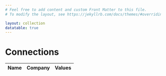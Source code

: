 ```yaml
---
# Feel free to add content and custom Front Matter to this file.
# To modify the layout, see https://jekyllrb.com/docs/themes/#overriding-theme-defaults

layout: collection
datatable: true
---
```


# Connections

<!-- | Name | Company | Values |
|-------|--------|---------|
| Albin | World Business Chicago | Coffee Chat |
| Trenton Dunn | ThinkChicago | Outreach & Connect |
| Eliam Medina | Telora & YC | Connect | -->

<!-- <div class="datatable-begin display"></div> -->
<!-- Food    | Description                           | Category | Sample type
------- | ------------------------------------- | -------- | -----------
Apples  | A small, somewhat round ...           | Fruit    | Fuji
Bananas | A long and curved, often-yellow ...   | Fruit    | Snow
Kiwis   | A small, hairy-skinned sweet ...      | Fruit    | Golden
Oranges | A spherical, orange-colored sweet ... | Fruit    | Navel -->

<!-- | Name | Company | Values |
|-------|--------|---------|
| Albin | World Business Chicago | Coffee Chat |
| Trenton Dunn | ThinkChicago | Outreach & Connect |
| Eliam Medina | Telora & YC | Connect | -->
<!-- <div class="datatable-end display"></div> -->

<div>
  <table id="table">
    <thead>
      <tr>
        <th>Name</th>
        <th>Company</th>
        <th>Values</th>
      </tr>
    </thead>
    <!-- <tbody>
      <tr>
        <td>Albin</td>
        <td>World Business Chicago</td>
        <td>Coffee Chat</td>
      </tr>
      <tr>
        <td>Trenton Dunn</td>
        <td>ThinkChicago</td>
        <td class="outreach">Outreach &amp; Connect</td>
      </tr>
      <tr>
        <td>Eliam Medina</td>
        <td>Telora &amp; YC</td>
        <td>Connect</td>
      </tr>
    </tbody> -->
  </table>
</div>
